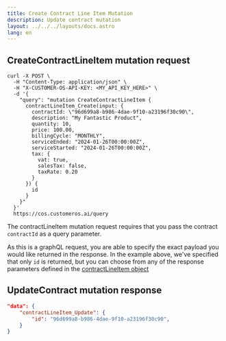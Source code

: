 ```yaml
---
title: Create Contract Line Item Mutation
description: Update contract mutation
layout: ../../../layouts/docs.astro
lang: en
---
```


## CreateContractLineItem mutation request

```curl
curl -X POST \
  -H "Content-Type: application/json" \
  -H "X-CUSTOMER-OS-API-KEY: <MY_API_KEY_HERE>" \
  -d '{
    "query": "mutation CreateContractLineItem { 
      contractLineItem_Create(input: { 
        contractId: \"96d699a8-b986-4dae-9f10-a23196f30c90\", 
        description: "My Fantastic Product",
        quantity: 10,
        price: 100.00,
        billingCycle: "MONTHLY",
        serviceEnded: "2024-01-26T00:00:00Z",
        serviceStarted: "2024-01-26T00:00:00Z",
        tax: {
          vat: true,
          salesTax: false,
          taxRate: 0.20
        }
      }) { 
        id
      } 
    }"
  }' 
  https://cos.customeros.ai/query

```

The contractLineItem mutation request requires that you pass the contract `contractId` as a query parameter.  

As this is a graphQL request, you are able to specify the exact payload you would like returned in the response.  In the example above, we've specified that only `id` is returned, but you can choose from any of the response parameters defined in the [contractLineItem object](objects/contract-line-items)

## UpdateContract mutation response
```json
"data": {
    "contractLineItem_Update": {
        "id": "96d699a8-b986-4dae-9f10-a23196f30c90",
    }
}
```